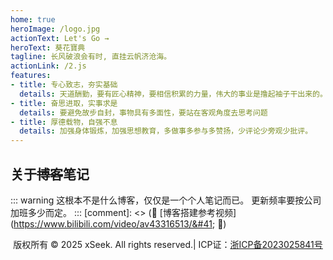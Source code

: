 ```yaml
---
home: true
heroImage: /logo.jpg
actionText: Let's Go →
heroText: 葵花寶典
tagline: 长风破浪会有时, 直挂云帆济沧海。
actionLink: /2.js
features:
- title: 专心致志，夯实基础
  details: 天道酬勤，要有匠心精神，要相信积累的力量，伟大的事业是撸起袖子干出来的。
- title: 奋思进取，实事求是
  details: 要避免故步自封，事物具有多面性，要站在客观角度去思考问题
- title: 厚德载物，自强不息
  details: 加强身体锻炼，加强思想教育，多做事多参与多赞扬，少评论少旁观少批评。
---
```


## 关于~~博客~~笔记

::: warning
这根本不是什么博客，仅仅是一个个人笔记而已。 更新频率要按公司加班多少而定。
:::
[comment]: <> (:tada: [博客搭建参考视频]&#40;<https://www.bilibili.com/video/av43316513/&#41>; :tada:)
<p style="text-align:center;">版权所有 © 2025 xSeek. All rights reserved.| ICP证：<a href="https://icp.chinaz.com/home/info" target="_blank" rel="noopener noreferrer">浙ICP备2023025841号</a></p>
